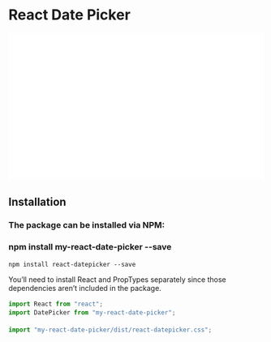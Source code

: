# React Date Picker

![Date picker](./public/react-date-picker.png?raw=true "React date picker")


## Installation

### The package can be installed via NPM:

### npm install my-react-date-picker --save

```
npm install react-datepicker --save

```

You’ll need to install React and PropTypes separately since those dependencies aren’t included in the package.


```js
import React from "react";
import DatePicker from "my-react-date-picker";

import "my-react-date-picker/dist/react-datepicker.css";

```